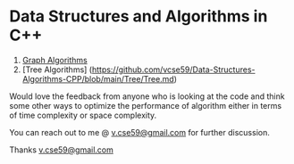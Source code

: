 # Data Structures and Algorithms in C++

1) [Graph Algorithms](https://github.com/vcse59/Data-Structures-Algorithms-CPP/blob/main/Graph/Graph.md)
2) [Tree Algorithms] (https://github.com/vcse59/Data-Structures-Algorithms-CPP/blob/main/Tree/Tree.md)

Would love the feedback from anyone who is looking at the code and think some other ways to optimize the performance of algorithm either in terms of time complexity or space complexity.

You can reach out to me @ v.cse59@gmail.com for further discussion.

Thanks v.cse59@gmail.com
